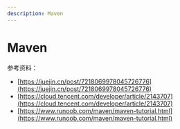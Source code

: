 ```yaml
---
description: Maven
---
```


# Maven







参考资料：

* [https://juejin.cn/post/7218069978045726776](https://juejin.cn/post/7218069978045726776)
* [https://cloud.tencent.com/developer/article/2143707](https://cloud.tencent.com/developer/article/2143707)
* [https://www.runoob.com/maven/maven-tutorial.html](https://www.runoob.com/maven/maven-tutorial.html)
